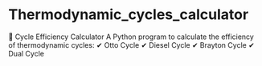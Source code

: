 # Thermodynamic_cycles_calculator
🚀 Cycle Efficiency Calculator
A Python program to calculate the efficiency of thermodynamic cycles:
✔ Otto Cycle
✔ Diesel Cycle
✔ Brayton Cycle
✔ Dual Cycle

